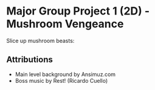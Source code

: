# Major Group Project 1 (2D) - Mushroom Vengeance

Slice up mushroom beasts: 

## Attributions
- Main level background by Ansimuz.com 
- Boss music by Rest! (Ricardo Cuello)